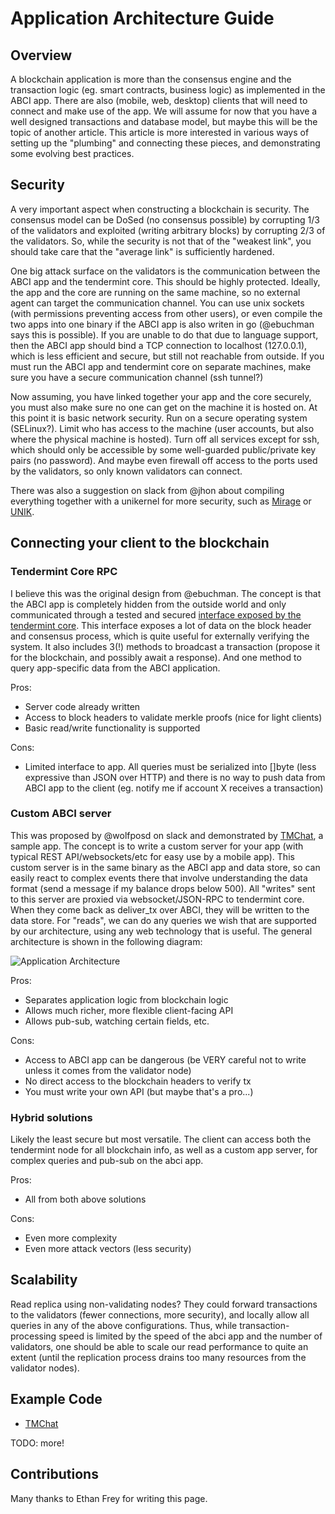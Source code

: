 # Application Architecture Guide

## Overview

A blockchain application is more than the consensus engine and the transaction logic (eg. smart contracts, business logic) as implemented in the ABCI app.  There are also (mobile, web, desktop) clients that will need to connect and make use of the app.  We will assume for now that you have a well designed transactions and database model, but maybe this will be the topic of another article.  This article is more interested in various ways of setting up the "plumbing" and connecting these pieces, and demonstrating some evolving best practices.

## Security

A very important aspect when constructing a blockchain is security.  The consensus model can be DoSed (no consensus possible) by corrupting 1/3 of the validators and exploited (writing arbitrary blocks) by corrupting 2/3 of the validators. So, while the security is not that of the "weakest link", you should take care that the "average link" is sufficiently hardened.

One big attack surface on the validators is the communication between the ABCI app and the tendermint core.  This should be highly protected. Ideally, the app and the core are running on the same machine, so no external agent can target the communication channel.  You can use unix sockets (with permissions preventing access from other users), or even compile the two apps into one binary if the ABCI app is also writen in go (@ebuchman says this is possible). If you are unable to do that due to language support, then the ABCI app should bind a TCP connection to localhost (127.0.0.1), which is less efficient and secure, but still not reachable from outside.  If you must run the ABCI app and tendermint core on separate machines, make sure you have a secure communication channel (ssh tunnel?)

Now assuming, you have linked together your app and the core securely, you must also make sure no one can get on the machine it is hosted on.  At this point it is basic network security. Run on a secure operating system (SELinux?). Limit who has access to the machine (user accounts, but also where the physical machine is hosted).  Turn off all services except for ssh, which should only be accessible by some well-guarded public/private key pairs (no password). And maybe even firewall off access to the ports used by the validators, so only known validators can connect.

There was also a suggestion on slack from @jhon about compiling everything together with a unikernel for more security, such as [Mirage](https://mirage.io) or [UNIK](https://github.com/emc-advanced-dev/unik).

## Connecting your client to the blockchain

### Tendermint Core RPC

I believe this was the original design from @ebuchman.  The concept is that the ABCI app is completely hidden from the outside world and only communicated through a tested and secured [interface exposed by the tendermint core](/docs/internals/rpc). This interface exposes a lot of data on the block header and consensus process, which is quite useful for externally verifying the system.  It also includes 3(!) methods to broadcast a transaction (propose it for the blockchain, and possibly await a response).  And one method to query app-specific data from the ABCI application.

Pros:
* Server code already written
* Access to block headers to validate merkle proofs (nice for light clients)
* Basic read/write functionality is supported

Cons:
* Limited interface to app.  All queries must be serialized into []byte (less expressive than JSON over HTTP) and there is no way to push data from ABCI app to the client (eg. notify me if account X receives a transaction)

### Custom ABCI server

This was proposed by @wolfposd on slack and demonstrated by [TMChat](https://github.com/wolfposd/TMChat), a sample app. The concept is to write a custom server for your app (with typical REST API/websockets/etc for easy use by a mobile app). This custom server is in the same binary as the ABCI app and data store, so can easily react to complex events there that involve understanding the data format (send a message if my balance drops below 500). All "writes" sent to this server are proxied via websocket/JSON-RPC to tendermint core.  When they come back as deliver_tx over ABCI, they will be written to the data store. For "reads", we can do any queries we wish that are supported by our architecture, using any web technology that is useful. The general architecture is shown in the following diagram:

![Application Architecture](https://raw.githubusercontent.com/wolfposd/tutorials/master/images/tendermint/TMApplicationExample.png)

Pros:
* Separates application logic from blockchain logic
* Allows much richer, more flexible client-facing API
* Allows pub-sub, watching certain fields, etc.

Cons:
* Access to ABCI app can be dangerous (be VERY careful not to write unless it comes from the validator node)
* No direct access to the blockchain headers to verify tx
* You must write your own API (but maybe that's a pro...)

### Hybrid solutions

Likely the least secure but most versatile.  The client can access both the tendermint node for all blockchain info, as well as a custom app server, for complex queries and pub-sub on the abci app.

Pros:
* All from both above solutions

Cons:
* Even more complexity
* Even more attack vectors (less security)

## Scalability

Read replica using non-validating nodes?  They could forward transactions to the validators (fewer connections, more security), and locally allow all queries in any of the above configurations. Thus, while transaction-processing speed is limited by the speed of the abci app and the number of validators, one should be able to scale our read performance to quite an extent (until the replication process drains too many resources from the validator nodes).

## Example Code

* [TMChat](https://github.com/wolfposd/TMChat)

TODO: more!

## Contributions

Many thanks to Ethan Frey for writing this page.
